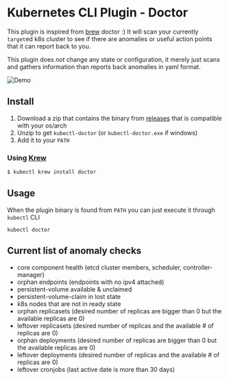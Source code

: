 # Kubernetes CLI Plugin - Doctor

This plugin is inspired from [brew](http://brew.sh/) doctor :) It will scan your currently `target`ed k8s cluster to see if there are anomalies or useful action points that it can report back to you.

This plugin does *not* change any state or configuration, it merely just scans and gathers information than reports back anomalies in yaml format.

![Demo](./docs/example.svg)

## Install
1. Download a zip that contains the binary from [releases](https://github.com/emirozer/kubectl-doctor/releases) that is compatible with your os/arch
2. Unzip to get `kubectl-doctor`  (or `kubectl-doctor.exe` if windows)
3. Add it to your `PATH`

### Using [Krew](https://krew.sigs.k8s.io/)
```sh
$ kubectl krew install doctor
```

## Usage
When the plugin binary is found from `PATH` you can just execute it through `kubectl` CLI
```shell
kubectl doctor
```

## Current list of anomaly checks

* core component health (etcd cluster members, scheduler, controller-manager)
* orphan endpoints (endpoints with no ipv4 attached)
* persistent-volume available & unclaimed
* persistent-volume-claim in lost state
* k8s nodes that are not in ready state
* orphan replicasets (desired number of replicas are bigger than 0 but the available replicas are 0)
* leftover replicasets (desired number of replicas and the available # of replicas are 0)
* orphan deployments (desired number of replicas are bigger than 0 but the available replicas are 0)
* leftover deployments (desired number of replicas and the available # of replicas are 0)
* leftover cronjobs (last active date is more than 30 days)
